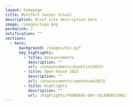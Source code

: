 ```yaml
---
layout: homepage
title: Montfort Junior School
description: Brief site description here
image: /images/logo.png
permalink: /
notification: ""
sections:
  - hero:
      background: /images/mjs.gif
      key_highlights:
        - title: Announcements
          description: ""
          url: /announcements/booklist2023/
        - title: Open House 2023
          description: ""
          url: /announcements/openhouse2023/
        - title: Highlights
          description: ""
          url: /highlights/FOUNDERS-DAY-CELEBRATIONS/
---
```

